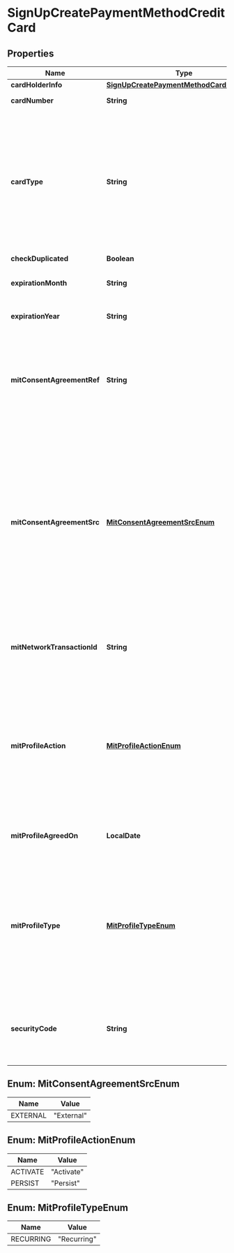 

# SignUpCreatePaymentMethodCreditCard


## Properties

| Name | Type | Description | Notes |
|------------ | ------------- | ------------- | -------------|
|**cardHolderInfo** | [**SignUpCreatePaymentMethodCardholderInfo**](SignUpCreatePaymentMethodCardholderInfo.md) |  |  [optional] |
|**cardNumber** | **String** | Credit card number.  |  [optional] |
|**cardType** | **String** | The type of the credit card.  Possible values include &#x60;Visa&#x60;, &#x60;MasterCard&#x60;, &#x60;AmericanExpress&#x60;, &#x60;Discover&#x60;, &#x60;JCB&#x60;, and &#x60;Diners&#x60;. For more information about credit card types supported by different payment gateways, see [Supported Payment Gateways](https://knowledgecenter.zuora.com/CB_Billing/M_Payment_Gateways/Supported_Payment_Gateways).  |  [optional] |
|**checkDuplicated** | **Boolean** |  |  [optional] |
|**expirationMonth** | **String** | One or two digit expiration month (1-12) of the credit card.  |  [optional] |
|**expirationYear** | **String** | Four-digit expiration year of the credit card.  |  [optional] |
|**mitConsentAgreementRef** | **String** | Specifies your reference for the stored credential consent agreement that you have established with the customer. Only applicable if you set the &#x60;mitProfileAction&#x60; field.  |  [optional] |
|**mitConsentAgreementSrc** | [**MitConsentAgreementSrcEnum**](#MitConsentAgreementSrcEnum) | Required if you set the &#x60;mitProfileAction&#x60; field. Specifies how the consent agreement has been established with the customer. The allowed value is &#x60;External&#x60;. If you do not specify the &#x60;mitProfileAction&#x60; field, Zuora will automatically create a stored credential profile for the payment method, with the default value &#x60;External&#x60; set to this field.  |  [optional] |
|**mitNetworkTransactionId** | **String** | Specifies the ID of a network transaction. Only applicable if you set the &#x60;mitProfileAction&#x60; field to &#x60;Persist&#x60;.  |  [optional] |
|**mitProfileAction** | [**MitProfileActionEnum**](#MitProfileActionEnum) | Specifies how Zuora creates and activates the stored credential profile. If you do not specify this field, Zuora will automatically create a stored credential profile for the payment method, with the default value &#x60;Activate&#x60; set to this field.  |  [optional] |
|**mitProfileAgreedOn** | **LocalDate** | The date on which the profile is agreed. The date format is &#x60;yyyy-mm-dd&#x60;.  |  [optional] |
|**mitProfileType** | [**MitProfileTypeEnum**](#MitProfileTypeEnum) | Required if you set the &#x60;mitProfileAction&#x60; field. If you do not specify the &#x60;mitProfileAction&#x60; field, Zuora will automatically create a stored credential profile for the payment method, with the default value &#x60;Recurring&#x60; set to this field.  |  [optional] |
|**securityCode** | **String** | CVV or CVV2 security code of the credit card.  To ensure PCI compliance, this value is not stored and cannot be queried.  |  [optional] |



## Enum: MitConsentAgreementSrcEnum

| Name | Value |
|---- | -----|
| EXTERNAL | &quot;External&quot; |



## Enum: MitProfileActionEnum

| Name | Value |
|---- | -----|
| ACTIVATE | &quot;Activate&quot; |
| PERSIST | &quot;Persist&quot; |



## Enum: MitProfileTypeEnum

| Name | Value |
|---- | -----|
| RECURRING | &quot;Recurring&quot; |



